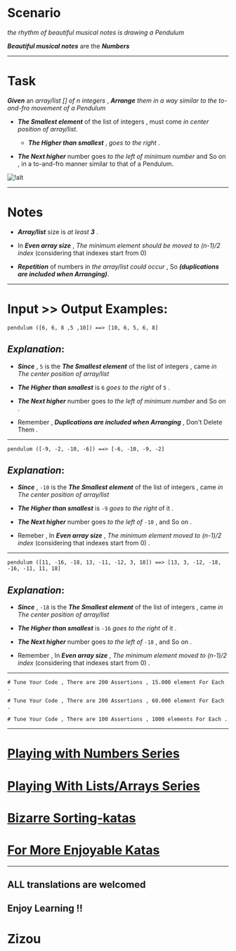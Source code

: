 # Scenario 

*the rhythm of beautiful musical notes is drawing a Pendulum* 

**_Beautiful musical notes_** are the **_Numbers_**

___

# Task

**_Given_** an *array/list [] of n integers* , **_Arrange_** *them in a way similar to the to-and-fro movement of a Pendulum* 

* **_The Smallest element_** of the list of integers , must come *in center position of array/list*.

  * **_The Higher than smallest_** , *goes to the right* . 

* **_The Next higher_** number goes *to the left of minimum number* and So on , in a to-and-fro manner similar to that of a Pendulum.


 ![!alt](https://i.imgur.com/xWoPbdq.png) 

___

# Notes

* **_Array/list_** size is *at least **_3_*** .

* In **_Even array size_** , *The minimum element should be moved to (n-1)/2 index* (considering that indexes start from 0)

* **_Repetition_** of numbers in *the array/list could occur* , So **_(duplications are included when Arranging)_**.
____

# Input >> Output Examples:

```
pendulum ([6, 6, 8 ,5 ,10]) ==> [10, 6, 5, 6, 8]
```

## **_Explanation_**:

* **_Since_** , `5` is the **_The Smallest element_** of the list of integers , came *in The center position of array/list*

* **_The Higher than smallest_** is `6`  *goes to the right* of `5` .  

* **_The Next higher_** number goes *to the left of minimum number* and So on .

* Remember , **_Duplications are included when Arranging_** , Don't Delete Them .
____

```
pendulum ([-9, -2, -10, -6]) ==> [-6, -10, -9, -2]
```

## **_Explanation_**:

* **_Since_** , `-10` is the **_The Smallest element_** of the list of integers , came *in The center position of array/list*

* **_The Higher than smallest_** is `-9`  *goes to the right* of it .  

* **_The Next higher_** number goes *to the left of* `-10` , and So on .

* Remeber , In **_Even array size_** , *The minimum element moved to (n-1)/2 index* (considering that indexes start from 0) .
____

```
pendulum ([11, -16, -18, 13, -11, -12, 3, 18]) ==> [13, 3, -12, -18, -16, -11, 11, 18]
```

## **_Explanation_**:

* **_Since_** , `-18` is the **_The Smallest element_** of the list of integers , came *in The center position of array/list*

* **_The Higher than smallest_** is `-16`  *goes to the right* of it .  

* **_The Next higher_** number goes *to the left of*  `-18` , and So on .

* Remember , In **_Even array size_** , *The minimum element moved to (n-1)/2 index* (considering that indexes start from 0) .

____

```if:rust,clojure
# Tune Your Code , There are 200 Assertions , 15.000 element For Each .
```
```if-not:rust,clojure,prolog
# Tune Your Code , There are 200 Assertions , 60.000 element For Each .
```
```if:prolog
# Tune Your Code , There are 100 Assertions , 1000 elements For Each .
```
___


# [Playing with Numbers Series](https://www.codewars.com/collections/playing-with-numbers)

# [Playing With Lists/Arrays Series](https://www.codewars.com/collections/playing-with-lists-slash-arrays)

# [Bizarre Sorting-katas](https://www.codewars.com/collections/bizarre-sorting-katas)

# [For More Enjoyable Katas](http://www.codewars.com/users/MrZizoScream/authored)
___

## ALL translations are welcomed

## Enjoy Learning !!
# Zizou
